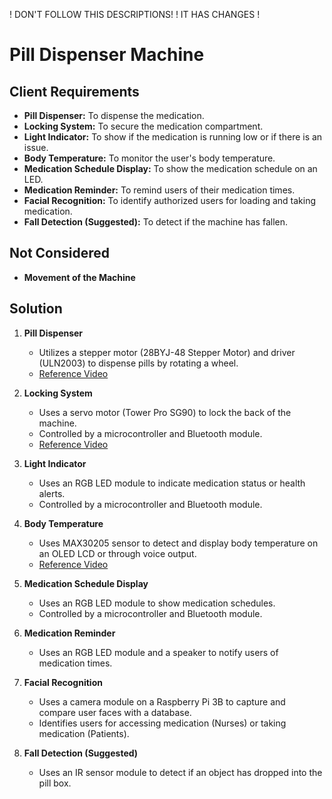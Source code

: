 ! DON'T FOLLOW THIS DESCRIPTIONS!
! IT HAS CHANGES !



# Pill Dispenser Machine

## Client Requirements
- **Pill Dispenser:** To dispense the medication.
- **Locking System:** To secure the medication compartment.
- **Light Indicator:** To show if the medication is running low or if there is an issue.
- **Body Temperature:** To monitor the user's body temperature.
- **Medication Schedule Display:** To show the medication schedule on an LED.
- **Medication Reminder:** To remind users of their medication times.
- **Facial Recognition:** To identify authorized users for loading and taking medication.
- **Fall Detection (Suggested):** To detect if the machine has fallen.

## Not Considered
- **Movement of the Machine**

## Solution

1. **Pill Dispenser**
    - Utilizes a stepper motor (28BYJ-48 Stepper Motor) and driver (ULN2003) to dispense pills by rotating a wheel.
    - [Reference Video](https://www.youtube.com/watch?v=JeFL72bqpLk)

2. **Locking System**
    - Uses a servo motor (Tower Pro SG90) to lock the back of the machine.
    - Controlled by a microcontroller and Bluetooth module.
    - [Reference Video](https://www.youtube.com/watch?v=44yhoZ69Q78)

3. **Light Indicator**
    - Uses an RGB LED module to indicate medication status or health alerts.
    - Controlled by a microcontroller and Bluetooth module.

4. **Body Temperature**
    - Uses MAX30205 sensor to detect and display body temperature on an OLED LCD or through voice output.
    - [Reference Video](https://www.youtube.com/watch?v=h9hUZQc4oLE&t=57s)

5. **Medication Schedule Display**
    - Uses an RGB LED module to show medication schedules.
    - Controlled by a microcontroller and Bluetooth module.

6. **Medication Reminder**
    - Uses an RGB LED module and a speaker to notify users of medication times.

7. **Facial Recognition**
    - Uses a camera module on a Raspberry Pi 3B to capture and compare user faces with a database.
    - Identifies users for accessing medication (Nurses) or taking medication (Patients).

8. **Fall Detection (Suggested)**
    - Uses an IR sensor module to detect if an object has dropped into the pill box.
